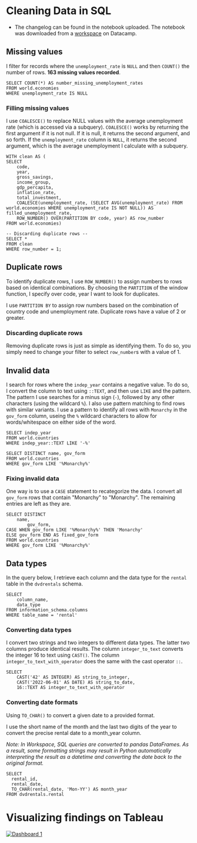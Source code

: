 # Cleaning Data in SQL
- The changelog can be found in the notebook uploaded. The notebook was downloaded from a [workspace](https://app.datacamp.com/workspace/w/b0bcb8ab-dc5b-45f8-a660-5c52890c5bec/edit) on Datacamp.
## Missing values
I filter for records where the `unemployment_rate` is `NULL` and then `COUNT()` the number of rows. **163 missing values recorded**.
  
```-- Identifying missing data --
SELECT COUNT(*) AS number_missing_unemployment_rates
FROM world.economies
WHERE unemployment_rate IS NULL
```
### Filling missing values
I use `COALESCE()` to replace NULL values with the average unemployment rate (which is accessed via a subquery). `COALESCE()` works by returning the first argument if it is not null. If it is null, it returns the second argument, and so forth. If the `unemployment_rate` column is `NULL`, it returns the second argument, which is the average unemployment I calculate with a subquery.
```-- Filling missing values --
WITH clean AS (
SELECT
	code,
	year,
	gross_savings,
	income_group,
	gdp_percapita,
	inflation_rate,
	total_investment,
	COALESCE(unemployment_rate, (SELECT AVG(unemployment_rate) FROM world.economies WHERE unemployment_rate IS NOT NULL)) AS filled_unemployment_rate,
	ROW_NUMBER() OVER(PARTITION BY code, year) AS row_number
FROM world.economies)

-- Discarding duplicate rows --
SELECT *
FROM clean
WHERE row_number = 1;
```
## Duplicate rows
To identify duplicate rows, I use `ROW_NUMBER()` to assign numbers to rows based on identical combinations. By choosing the `PARTITION` of the window function, I specify over code, year I want to look for duplicates.

I use `PARTITION BY` to assign row numbers based on the combination of country code and unemployment rate. Duplicate rows have a value of 2 or greater.
### Discarding duplicate rows
Removing duplicate rows is just as simple as identifying them. To do so, you simply need to change your filter to select `row_number`s with a value of 1.

## Invalid data
I search for rows where the `indep_year` contains a negative value. To do so, I convert the column to text using `::TEXT`, and then use `LIKE` and the pattern. The pattern I use searches for a minus sign (`-`), followed by any other characters (using the wildcard `%`). I also use pattern matching to find rows with similar variants. I use a pattern to identify all rows with `Monarchy` in the `gov_form` column, useing the `%` wildcard characters to allow for words/whitespace on either side of the word.
```
SELECT indep_year
FROM world.countries
WHERE indep_year::TEXT LIKE '-%'
```
```
SELECT DISTINCT name, gov_form
FROM world.countries
WHERE gov_form LIKE '%Monarchy%'
```
### Fixing invalid data
One way is to use a `CASE` statement to recategorize the data. I convert all `gov_form` rows that contain "Monarchy" to "Monarchy". The remaining entries are left as they are.
```
SELECT DISTINCT 
	name, 
    	gov_form,
CASE WHEN gov_form LIKE '%Monarchy%' THEN 'Monarchy' 
ELSE gov_form END AS fixed_gov_form
FROM world.countries
WHERE gov_form LIKE '%Monarchy%'
```
## Data types
In the query below, I retrieve each column and the data type for the `rental` table in the `dvdrentals` schema.
```
SELECT 
	column_name,
	data_type
FROM information_schema.columns
WHERE table_name = 'rental'
```
### Converting data types
I convert two strings and two integers to different data types. The latter two columns produce identical results. The column `integer_to_text` converts the integer 16 to text using `CAST()`. The column `integer_to_text_with_operator` does the same with the cast operator `::`.
```
SELECT
	CAST('42' AS INTEGER) AS string_to_integer,
	CAST('2022-06-01' AS DATE) AS string_to_date,
	16::TEXT AS integer_to_text_with_operator
```
### Converting date formats
Using `TO_CHAR()` to convert a given date to a provided format.

I use the short name of the month and the last two digits of the year to convert the precise rental date to a month_year column.

_Note: In Workspace, SQL queries are converted to pandas DataFrames. As a result, some formatting strings may result in Python automatically interpreting the result as a datetime and converting the date back to the original format._
```
SELECT 
  rental_id, 
  rental_date, 
  TO_CHAR(rental_date, 'Mon-YY') AS month_year
FROM dvdrentals.rental
```



# Visualizing findings on Tableau
<div class='tableauPlaceholder' id='viz1713451852391' style='position: relative'><noscript><a href='#'><img alt='Dashboard 1 ' src='https:&#47;&#47;public.tableau.com&#47;static&#47;images&#47;Ec&#47;Economies_17134501777760&#47;Dashboard1&#47;1_rss.png' style='border: none' /></a></noscript><object class='tableauViz'  style='display:none;'><param name='host_url' value='https%3A%2F%2Fpublic.tableau.com%2F' /> <param name='embed_code_version' value='3' /> <param name='site_root' value='' /><param name='name' value='Economies_17134501777760&#47;Dashboard1' /><param name='tabs' value='no' /><param name='toolbar' value='yes' /><param name='static_image' value='https:&#47;&#47;public.tableau.com&#47;static&#47;images&#47;Ec&#47;Economies_17134501777760&#47;Dashboard1&#47;1.png' /> <param name='animate_transition' value='yes' /><param name='display_static_image' value='yes' /><param name='display_spinner' value='yes' /><param name='display_overlay' value='yes' /><param name='display_count' value='yes' /><param name='language' value='en-GB' /></object></div>                

